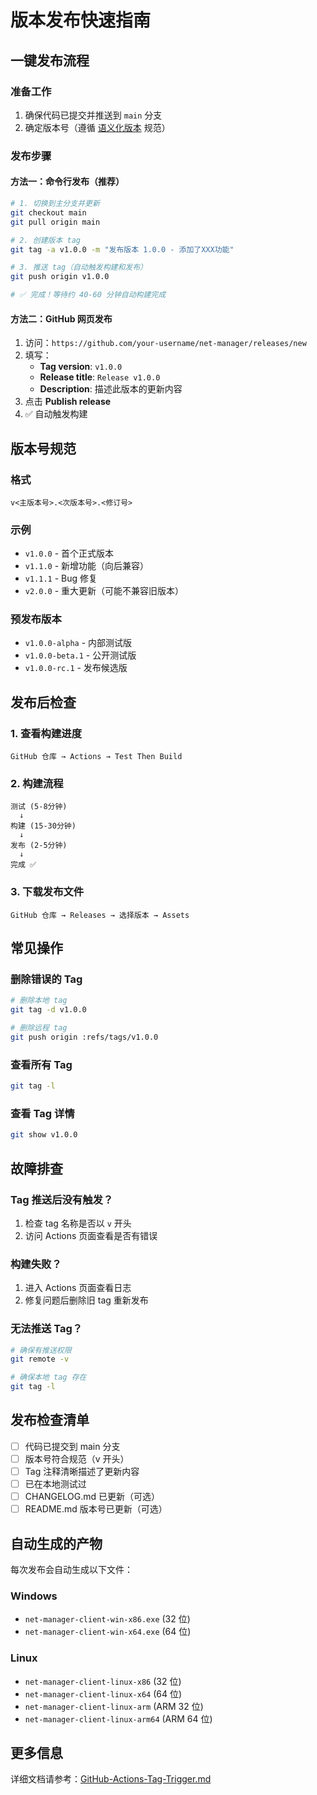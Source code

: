 # 版本发布快速指南

## 一键发布流程

### 准备工作

1. 确保代码已提交并推送到 `main` 分支
2. 确定版本号（遵循 [语义化版本](https://semver.org/lang/zh-CN/) 规范）

### 发布步骤

#### 方法一：命令行发布（推荐）

```bash
# 1. 切换到主分支并更新
git checkout main
git pull origin main

# 2. 创建版本 tag
git tag -a v1.0.0 -m "发布版本 1.0.0 - 添加了XXX功能"

# 3. 推送 tag（自动触发构建和发布）
git push origin v1.0.0

# ✅ 完成！等待约 40-60 分钟自动构建完成
```

#### 方法二：GitHub 网页发布

1. 访问：`https://github.com/your-username/net-manager/releases/new`
2. 填写：
   - **Tag version**: `v1.0.0`
   - **Release title**: `Release v1.0.0`
   - **Description**: 描述此版本的更新内容
3. 点击 **Publish release**
4. ✅ 自动触发构建

## 版本号规范

### 格式

```
v<主版本号>.<次版本号>.<修订号>
```

### 示例

- `v1.0.0` - 首个正式版本
- `v1.1.0` - 新增功能（向后兼容）
- `v1.1.1` - Bug 修复
- `v2.0.0` - 重大更新（可能不兼容旧版本）

### 预发布版本

- `v1.0.0-alpha` - 内部测试版
- `v1.0.0-beta.1` - 公开测试版
- `v1.0.0-rc.1` - 发布候选版

## 发布后检查

### 1. 查看构建进度

```
GitHub 仓库 → Actions → Test Then Build
```

### 2. 构建流程

```
测试 (5-8分钟)
  ↓
构建 (15-30分钟)
  ↓
发布 (2-5分钟)
  ↓
完成 ✅
```

### 3. 下载发布文件

```
GitHub 仓库 → Releases → 选择版本 → Assets
```

## 常见操作

### 删除错误的 Tag

```bash
# 删除本地 tag
git tag -d v1.0.0

# 删除远程 tag
git push origin :refs/tags/v1.0.0
```

### 查看所有 Tag

```bash
git tag -l
```

### 查看 Tag 详情

```bash
git show v1.0.0
```

## 故障排查

### Tag 推送后没有触发？

1. 检查 tag 名称是否以 `v` 开头
2. 访问 Actions 页面查看是否有错误

### 构建失败？

1. 进入 Actions 页面查看日志
2. 修复问题后删除旧 tag 重新发布

### 无法推送 Tag？

```bash
# 确保有推送权限
git remote -v

# 确保本地 tag 存在
git tag -l
```

## 发布检查清单

- [ ] 代码已提交到 main 分支
- [ ] 版本号符合规范（v 开头）
- [ ] Tag 注释清晰描述了更新内容
- [ ] 已在本地测试过
- [ ] CHANGELOG.md 已更新（可选）
- [ ] README.md 版本号已更新（可选）

## 自动生成的产物

每次发布会自动生成以下文件：

### Windows

- `net-manager-client-win-x86.exe` (32 位)
- `net-manager-client-win-x64.exe` (64 位)

### Linux

- `net-manager-client-linux-x86` (32 位)
- `net-manager-client-linux-x64` (64 位)
- `net-manager-client-linux-arm` (ARM 32 位)
- `net-manager-client-linux-arm64` (ARM 64 位)

## 更多信息

详细文档请参考：[GitHub-Actions-Tag-Trigger.md](./GitHub-Actions-Tag-Trigger.md)
